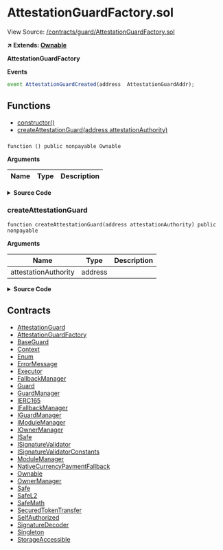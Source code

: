 # AttestationGuardFactory.sol

View Source: [/contracts/guard/AttestationGuardFactory.sol](../contracts/guard/AttestationGuardFactory.sol)

**↗ Extends: [Ownable](Ownable.md)**

**AttestationGuardFactory**

**Events**

```js
event AttestationGuardCreated(address  AttestationGuardAddr);
```

## Functions

- [constructor()](#)
- [createAttestationGuard(address attestationAuthority)](#createattestationguard)

###

```solidity
function () public nonpayable Ownable
```

**Arguments**

| Name | Type | Description |
| ---- | ---- | ----------- |

<details>
	<summary><strong>Source Code</strong></summary>

```javascript
constructor() Ownable(msg.sender) {}
```

</details>

### createAttestationGuard

```solidity
function createAttestationGuard(address attestationAuthority) public nonpayable
```

**Arguments**

| Name                 | Type    | Description |
| -------------------- | ------- | ----------- |
| attestationAuthority | address |             |

<details>
	<summary><strong>Source Code</strong></summary>

```javascript
function createAttestationGuard(address attestationAuthority) public {

        AttestationGuard guardInstance = new AttestationGuard(

            attestationAuthority

        );

        //transferOwnership(tx.origin);

        emit AttestationGuardCreated(address(guardInstance));

    }
```

</details>

## Contracts

- [AttestationGuard](AttestationGuard.md)
- [AttestationGuardFactory](AttestationGuardFactory.md)
- [BaseGuard](BaseGuard.md)
- [Context](Context.md)
- [Enum](Enum.md)
- [ErrorMessage](ErrorMessage.md)
- [Executor](Executor.md)
- [FallbackManager](FallbackManager.md)
- [Guard](Guard.md)
- [GuardManager](GuardManager.md)
- [IERC165](IERC165.md)
- [IFallbackManager](IFallbackManager.md)
- [IGuardManager](IGuardManager.md)
- [IModuleManager](IModuleManager.md)
- [IOwnerManager](IOwnerManager.md)
- [ISafe](ISafe.md)
- [ISignatureValidator](ISignatureValidator.md)
- [ISignatureValidatorConstants](ISignatureValidatorConstants.md)
- [ModuleManager](ModuleManager.md)
- [NativeCurrencyPaymentFallback](NativeCurrencyPaymentFallback.md)
- [Ownable](Ownable.md)
- [OwnerManager](OwnerManager.md)
- [Safe](Safe.md)
- [SafeL2](SafeL2.md)
- [SafeMath](SafeMath.md)
- [SecuredTokenTransfer](SecuredTokenTransfer.md)
- [SelfAuthorized](SelfAuthorized.md)
- [SignatureDecoder](SignatureDecoder.md)
- [Singleton](Singleton.md)
- [StorageAccessible](StorageAccessible.md)
